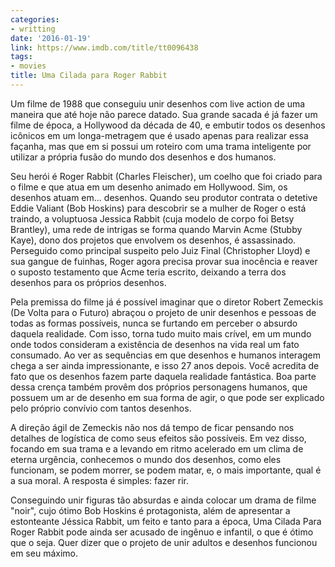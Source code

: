 ```yaml
---
categories:
- writting
date: '2016-01-19'
link: https://www.imdb.com/title/tt0096438
tags:
- movies
title: Uma Cilada para Roger Rabbit
---
```


Um filme de 1988 que conseguiu unir desenhos com live action de uma maneira que até hoje não parece datado. Sua grande sacada é já fazer um filme de época, a Hollywood da década de 40, e embutir todos os desenhos icônicos em um longa-metragem que é usado apenas para realizar essa façanha, mas que em si possui um roteiro com uma trama inteligente por utilizar a própria fusão do mundo dos desenhos e dos humanos.

Seu herói é Roger Rabbit (Charles Fleischer), um coelho que foi criado para o filme e que atua em um desenho animado em Hollywood. Sim, os desenhos atuam em... desenhos. Quando seu produtor contrata o detetive Eddie Valiant (Bob Hoskins) para descobrir se a mulher de Roger o está traindo, a voluptuosa Jessica Rabbit (cuja modelo de corpo foi Betsy Brantley), uma rede de intrigas se forma quando Marvin Acme (Stubby Kaye), dono dos projetos que envolvem os desenhos, é assassinado. Perseguido como principal suspeito pelo Juiz Final (Christopher Lloyd) e sua gangue de fuinhas, Roger agora precisa provar sua inocência e reaver o suposto testamento que Acme teria escrito, deixando a terra dos desenhos para os próprios desenhos.

Pela premissa do filme já é possível imaginar que o diretor Robert Zemeckis (De Volta para o Futuro) abraçou o projeto de unir desenhos e pessoas de todas as formas possíveis, nunca se furtando em perceber o absurdo daquela realidade. Com isso, torna tudo muito mais crível, em um mundo onde todos consideram a existência de desenhos na vida real um fato consumado. Ao ver as sequências em que desenhos e humanos interagem chega a ser ainda impressionante, e isso 27 anos depois. Você acredita de fato que os desenhos fazem parte daquela realidade fantástica. Boa parte dessa crença também provêm dos próprios personagens humanos, que possuem um ar de desenho em sua forma de agir, o que pode ser explicado pelo próprio convívio com tantos desenhos.

A direção ágil de Zemeckis não nos dá tempo de ficar pensando nos detalhes de logística de como seus efeitos são possíveis. Em vez disso, focando em sua trama e a levando em ritmo acelerado em um clima de eterna urgência, conhecemos o mundo dos desenhos, como eles funcionam, se podem morrer, se podem matar, e, o mais importante, qual é a sua moral. A resposta é simples: fazer rir.

Conseguindo unir figuras tão absurdas e ainda colocar um drama de filme "noir", cujo ótimo Bob Hoskins é protagonista, além de apresentar a estonteante Jéssica Rabbit, um feito e tanto para a época, Uma Cilada Para Roger Rabbit pode ainda ser acusado de ingênuo e infantil, o que é ótimo que o seja. Quer dizer que o projeto de unir adultos e desenhos funcionou em seu máximo.
